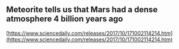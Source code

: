 ## Meteorite tells us that Mars had a dense atmosphere 4 billion years ago
  
  [https://www.sciencedaily.com/releases/2017/10/171002114214.htm](https://www.sciencedaily.com/releases/2017/10/171002114214.htm)